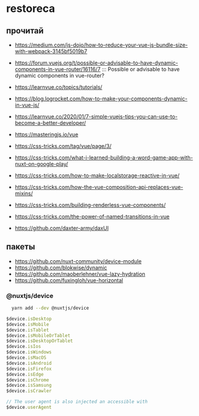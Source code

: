 # restoreca

## прочитай
- https://medium.com/js-dojo/how-to-reduce-your-vue-js-bundle-size-with-webpack-3145bf5019b7
- https://forum.vuejs.org/t/possible-or-advisable-to-have-dynamic-components-in-vue-router/16116/7 ::: Possible or advisable to have dynamic components in vue-router?
- https://learnvue.co/topics/tutorials/
- https://blog.logrocket.com/how-to-make-your-components-dynamic-in-vue-js/
- https://learnvue.co/2020/01/7-simple-vuejs-tips-you-can-use-to-become-a-better-developer/
- https://masteringjs.io/vue
- https://css-tricks.com/tag/vue/page/3/
- https://css-tricks.com/what-i-learned-building-a-word-game-app-with-nuxt-on-google-play/
- https://css-tricks.com/how-to-make-localstorage-reactive-in-vue/
- https://css-tricks.com/how-the-vue-composition-api-replaces-vue-mixins/
- https://css-tricks.com/building-renderless-vue-components/
- https://css-tricks.com/the-power-of-named-transitions-in-vue

- https://github.com/daxter-army/daxUI

## пакеты
- https://github.com/nuxt-community/device-module
- https://github.com/blokwise/dynamic
- https://github.com/maoberlehner/vue-lazy-hydration
- https://github.com/fuxingloh/vue-horizontal


### @nuxtjs/device
```bash
  yarn add --dev @nuxtjs/device
```

```js
$device.isDesktop
$device.isMobile
$device.isTablet
$device.isMobileOrTablet
$device.isDesktopOrTablet
$device.isIos
$device.isWindows
$device.isMacOS
$device.isAndroid
$device.isFirefox
$device.isEdge
$device.isChrome
$device.isSamsung
$device.isCrawler

// The user agent is also injected an accessible with 
$device.userAgent
```
